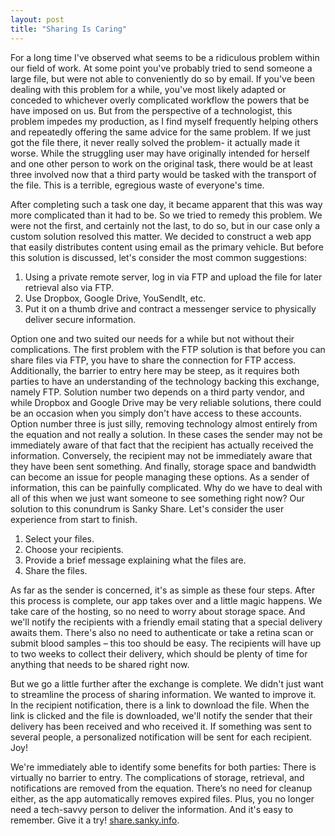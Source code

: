 ```yaml
---
layout: post
title: "Sharing Is Caring"
---
```


For a long time I've observed what seems to be a ridiculous problem within our field of work. At some point you've probably tried to send someone a large file, but were not able to conveniently do so by email. If you've been dealing with this problem for a while, you've most likely adapted or conceded to whichever overly complicated workflow the powers that be have imposed on us. But from the perspective of a technologist, this problem impedes my production, as I find myself frequently helping others and repeatedly offering the same advice for the same problem. If we just got the file there, it never really solved the problem- it actually made it worse. While the struggling user may have originally intended for herself and one other person to work on the original task, there would be at least three involved now that a third party would be tasked with the transport of the file. This is a terrible, egregious waste of everyone's time.

After completing such a task one day, it became apparent that this was way more complicated than it had to be. So we tried to remedy this problem. We were not the first, and certainly not the last, to do so, but in our case only a custom solution resolved this matter. We decided to construct a web app that easily distributes content using email as the primary vehicle. But before this solution is discussed, let's consider the most common suggestions:

1. Using a private remote server, log in via FTP and upload the file for later retrieval also via FTP.
2. Use Dropbox, Google Drive, YouSendIt, etc.
3. Put it on a thumb drive and contract a messenger service to physically deliver secure information.

Option one and two suited our needs for a while but not without their complications. The first problem with the FTP solution is that before you can share files via FTP, you have to share the connection for FTP access. Additionally, the barrier to entry here may be steep, as it requires both parties to have an understanding of the technology backing this exchange, namely FTP. Solution number two depends on a third party vendor, and while Dropbox and Google Drive may be very reliable solutions, there could be an occasion when you simply don't have access to these accounts. Option number three is just silly, removing technology almost entirely from the equation and not really a solution. In these cases the sender may not be immediately aware of that fact that the recipient has actually received the information. Conversely, the recipient may not be immediately aware that they have been sent something. And finally, storage space and bandwidth can become an issue for people managing these options. As a sender of information, this can be painfully complicated. Why do we have to deal with all of this when we just want someone to see something right now? Our solution to this conundrum is Sanky Share. Let's consider the user experience from start to finish.

1. Select your files.
2. Choose your recipients.
3. Provide a brief message explaining what the files are.
4. Share the files.

As far as the sender is concerned, it's as simple as these four steps. After this process is complete, our app takes over and a little magic happens. We take care of the hosting, so no need to worry about storage space. And we'll notify the recipients with a friendly email stating that a special delivery awaits them. There's also no need to authenticate or take a retina scan or submit blood samples – this too should be easy. The recipients will have up to two weeks to collect their delivery, which should be plenty of time for anything that needs to be shared right now.

But we go a little further after the exchange is complete. We didn't just want to streamline the process of sharing information. We wanted to improve it. In the recipient notification, there is a link to download the file. When the link is clicked and the file is downloaded, we'll notify the sender that their delivery has been received and who received it. If something was sent to several people, a personalized notification will be sent for each recipient. Joy!

We're immediately able to identify some benefits for both parties: There is virtually no barrier to entry. The complications of storage, retrieval, and notifications are removed from the equation. There’s no need for cleanup either, as the app automatically removes expired files. Plus, you no longer need a tech-savvy person to deliver the information. And it's easy to remember. Give it a try! [share.sanky.info](http://share.sanky.info).
